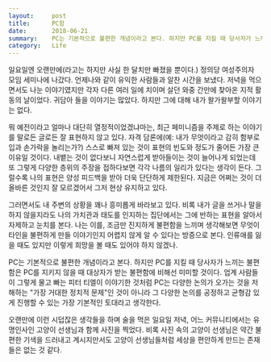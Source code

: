 ```yaml
---
layout:     post
title:      PC함
date:       2018-06-21
summary:    PC는 기본적으로 불편한 개념이라고 본다. 하지만 PC를 지킬 때 당사자가 느끼는 불편함은 PC를 지키지 않을 때 대상자가 받는 불편함에 비해선 미미할 것이다. 업계 사람들이 그렇게 물고 빠는 피터 티엘이 이야기한 것처럼 PC는 다양한 논의가 오가는 것을 저해하는 "가장 거대한 정치적 문제"인 것이 아니라 그 다양한 논의를 공정하고 균형감 있게 진행할 수 있는 가장 기본적인 토대라고 생각한다.
category:	Life
---
```


일요일엔 오랜만에(라고는 하지만 사실 한 달치만 빠졌을 뿐이다.) 정의당 여성주의자 모임 세미나에 나갔다. 언제나와 같이 유익한 사람들과 알찬 시간을 보냈다. 저녁을 먹으면서도 나눈 이야기였지만 각자 다른 여러 일에 치이며 살던 와중 간만에 찾아온 지적 활동의 날이었다. 귀담아 들을 이야기는 많았다. 하지만 그에 대해 내가 왈가왈부할 이야기는 없다.

뭐 예전이라고 얼마나 대단히 열정적이었겠냐마는, 최근 페미니즘을 주제로 하는 이야기를 말로든 글로든 잘 표현하지 않고 있다. 자격 담론에(예: 내가 무엇이라고 감히 함부로 입과 손가락을 놀리는가?) 스스로 빠져 있는 것이 표현의 빈도와 정도가 줄어든 가장 큰 이유일 것이다. 내뱉는 것이 없다보니 자연스럽게 받아들이는 것이 늘어나게 되었는데 또 그렇게 다양한 층위의 주장을 접하다보면 각각 나름의 일리가 있다는 생각이 든다. 그럴수록 나의 표현은 양성 피드백을 받아 더욱 단단하게 제한된다. 지금은 어쩌는 것이 더 올바른 것인지 잘 모르겠어서 그저 현상 유지하고 있다.

그러면서도 내 주변의 상황을 꽤나 흥미롭게 바라보고 있다. 비록 내가 글을 쓰거나 말을 하지 않을지라도 나의 가치관과 태도를 인지하는 집단에서는 그에 반하는 표현을 알아서 자제하고 눈치를 본다. 나는 이를, 조금만 진지하게 불편함을 느끼며 생각해보면 무엇이 타인을 불편하게 만들 이야기인지 어렵지 않게 알 수 있다는 방증으로 본다. 인류애를 잃을 때도 있지만 이렇게 희망을 볼 때도 있어야 하지 않겠나.

PC는 기본적으로 불편한 개념이라고 본다. 하지만 PC를 지킬 때 당사자가 느끼는 불편함은 PC를 지키지 않을 때 대상자가 받는 불편함에 비해선 미미할 것이다. 업계 사람들이 그렇게 물고 빠는 피터 티엘이 이야기한 것처럼 PC는 다양한 논의가 오가는 것을 저해하는 "가장 거대한 정치적 문제"인 것이 아니라 그 다양한 논의를 공정하고 균형감 있게 진행할 수 있는 가장 기본적인 토대라고 생각한다.

오랜만에 이런 시덥잖은 생각들을 하며 술을 먹은 일요일 저녁, 어느 커뮤니티에서는 유명인사인 고양이 선생님과 함께 사진을 찍었다. 비록 사진 속의 고양이 선생님은 약간 불편한 기색을 드러내고 계시지만서도 고양이 선생님들처럼 세상을 편안하게 만드는 존재들은 없는 것 같다.
